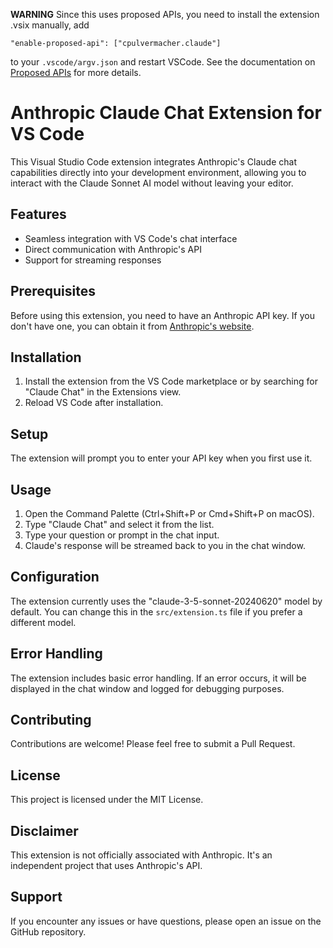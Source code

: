 **WARNING** Since this uses proposed APIs, you need to install the extension .vsix manually, add
```
"enable-proposed-api": ["cpulvermacher.claude"]
```
to your `.vscode/argv.json` and restart VSCode. See the documentation on [Proposed APIs](https://code.visualstudio.com/api/advanced-topics/using-proposed-api) for more details.

# Anthropic Claude Chat Extension for VS Code

This Visual Studio Code extension integrates Anthropic's Claude chat capabilities directly into your development environment, allowing you to interact with the Claude Sonnet AI model without leaving your editor.

## Features

- Seamless integration with VS Code's chat interface
- Direct communication with Anthropic's API
- Support for streaming responses

## Prerequisites

Before using this extension, you need to have an Anthropic API key. If you don't have one, you can obtain it from [Anthropic's website](https://www.anthropic.com/).

## Installation

1. Install the extension from the VS Code marketplace or by searching for "Claude Chat" in the Extensions view.
2. Reload VS Code after installation.

## Setup

The extension will prompt you to enter your API key when you first use it.

## Usage

1. Open the Command Palette (Ctrl+Shift+P or Cmd+Shift+P on macOS).
2. Type "Claude Chat" and select it from the list.
3. Type your question or prompt in the chat input.
4. Claude's response will be streamed back to you in the chat window.

## Configuration

The extension currently uses the "claude-3-5-sonnet-20240620" model by default. You can change this in the `src/extension.ts` file if you prefer a different model.

## Error Handling

The extension includes basic error handling. If an error occurs, it will be displayed in the chat window and logged for debugging purposes.

## Contributing

Contributions are welcome! Please feel free to submit a Pull Request.

## License

This project is licensed under the MIT License.

## Disclaimer

This extension is not officially associated with Anthropic. It's an independent project that uses Anthropic's API.

## Support

If you encounter any issues or have questions, please open an issue on the GitHub repository.
